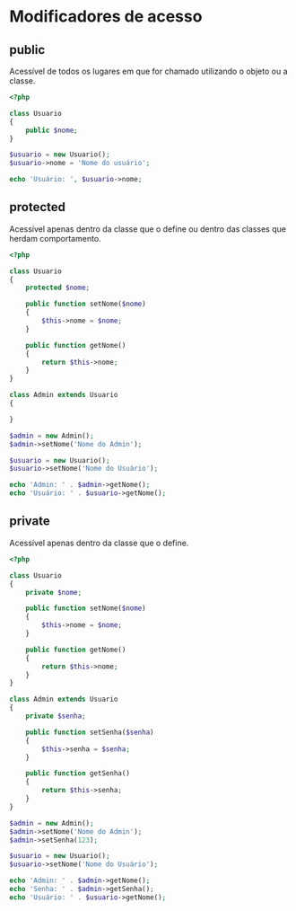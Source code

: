 # Modificadores de acesso

## public

Acessível de todos os lugares em que for chamado utilizando o objeto ou a classe.

```php
<?php

class Usuario
{
    public $nome;
}

$usuario = new Usuario();
$usuario->nome = 'Nome do usuário';

echo 'Usuário: ', $usuario->nome;
```

## protected

Acessível apenas dentro da classe que o define ou dentro das classes que herdam comportamento.

```php
<?php

class Usuario 
{
    protected $nome;

    public function setNome($nome)
    {
        $this->nome = $nome;
    }

    public function getNome()
    {
        return $this->nome;
    }
}

class Admin extends Usuario 
{

}

$admin = new Admin();
$admin->setNome('Nome do Admin');

$usuario = new Usuario();
$usuario->setNome('Nome do Usuário');

echo 'Admin: ' . $admin->getNome();
echo 'Usuário: ' . $usuario->getNome();
```

## private

Acessível apenas dentro da classe que o define.

```php
<?php

class Usuario
{
    private $nome;

    public function setNome($nome)
    {
        $this->nome = $nome;
    }

    public function getNome()
    {
        return $this->nome;
    }
}

class Admin extends Usuario
{
    private $senha;

    public function setSenha($senha)
    {
        $this->senha = $senha;
    }

    public function getSenha()
    {
        return $this->senha;
    }
}

$admin = new Admin();
$admin->setNome('Nome do Admin');
$admin->setSenha(123);

$usuario = new Usuario();
$usuario->setNome('Nome do Usuário');

echo 'Admin: ' . $admin->getNome();
echo 'Senha: ' . $admin->getSenha();
echo 'Usuário: ' . $usuario->getNome();
```
